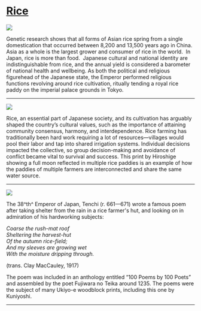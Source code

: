 # [Rice ](http://artstories.artsmia.org/#/stories/594)

![](http://cdn.dx.artsmia.org/thumbs/tn_2014_TDX_MIAArtStories_163.jpg)

Genetic research shows that all forms of Asian rice spring from a single domestication that occurred between 8,200 and 13,500 years ago in China. Asia as a whole is the largest grower and consumer of rice in the world.  In Japan, rice is more than food.  Japanese cultural and national identity are indistinguishable from rice, and the annual yield is considered a barometer of national health and wellbeing. As both the political and religious figurehead of the Japanese state, the Emperor performed religious functions revolving around rice cultivation, ritually tending a royal rice paddy on the imperial palace grounds in Tokyo.

---

![](http://cdn.dx.artsmia.org/thumbs/tn_mia_34020a.jpg)

Rice, an essential part of Japanese society, and its cultivation has arguably shaped the country’s cultural values, such as the importance of attaining community consensus, harmony, and interdependence. Rice farming has traditionally been hard work requiring a lot of resources—villages would pool their labor and tap into shared irrigation systems. Individual decisions impacted the collective, so group decision-making and avoidance of conflict became vital to survival and success. This print by Hiroshige showing a full moon reflected in multiple rice paddies is an example of how the paddies of multiple farmers are interconnected and share the same water source.

---

![](http://cdn.dx.artsmia.org/thumbs/tn_mia_37568a.jpg)

The 38^th^ Emperor of Japan, Tenchi (r. 661—671) wrote a famous poem after taking shelter from the rain in a rice farmer's hut, and looking on in admiration of his hardworking subjects:

*Coarse the rush-mat roof\
Sheltering the harvest-hut\
Of the autumn rice-field;\
And my sleeves are growing wet\
With the moisture dripping through.*

(trans. Clay MacCauley, 1917)

The poem was included in an anthology entitled “100 Poems by 100 Poets” and assembled by the poet Fujiwara no Teika around 1235. The poems were the subject of many Ukiyo-e woodblock prints, including this one by Kuniyoshi.

---
